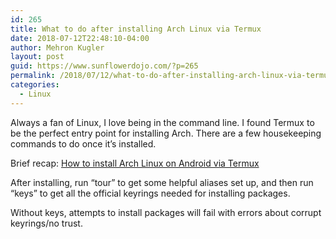 ```yaml
---
id: 265
title: What to do after installing Arch Linux via Termux
date: 2018-07-12T22:48:10-04:00
author: Mehron Kugler
layout: post
guid: https://www.sunflowerdojo.com/?p=265
permalink: /2018/07/12/what-to-do-after-installing-arch-linux-via-termux/
categories:
  - Linux
---
```

Always a fan of Linux, I love being in the command line. I found Termux to be the perfect entry point for installing Arch. There are a few housekeeping commands to do once it&#8217;s installed.

<!--more-->

Brief recap: [How to install Arch Linux on Android via Termux](https://sdrausty.github.io/TermuxArch/docs/install)

After installing, run &#8220;tour&#8221; to get some helpful aliases set up, and then run &#8220;keys&#8221; to get all the official keyrings needed for installing packages.

Without keys, attempts to install packages will fail with errors about corrupt keyrings/no trust.